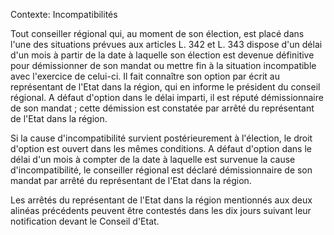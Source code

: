 Contexte: Incompatibilités

Tout conseiller régional qui, au moment de son élection, est placé dans l'une des situations prévues aux articles L. 342 et L. 343 dispose d'un délai d'un mois à partir de la date à laquelle son élection est devenue définitive pour démissionner de son mandat ou mettre fin à la situation incompatible avec l'exercice de celui-ci. Il fait connaître son option par écrit au représentant de l'Etat dans la région, qui en informe le président du conseil régional. A défaut d'option dans le délai imparti, il est réputé démissionnaire de son mandat ; cette démission est constatée par arrêté du représentant de l'Etat dans la région.

Si la cause d'incompatibilité survient postérieurement à l'élection, le droit d'option est ouvert dans les mêmes conditions. A défaut d'option dans le délai d'un mois à compter de la date à laquelle est survenue la cause d'incompatibilité, le conseiller régional est déclaré démissionnaire de son mandat par arrêté du représentant de l'Etat dans la région.

Les arrêtés du représentant de l'Etat dans la région mentionnés aux deux alinéas précédents peuvent être contestés dans les dix jours suivant leur notification devant le Conseil d'Etat.
